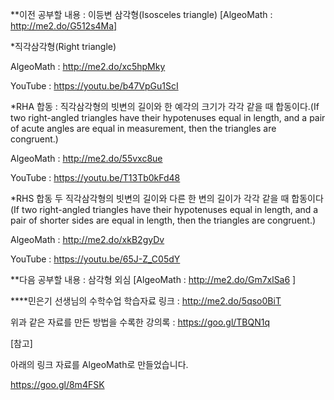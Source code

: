 
**이전 공부할 내용 : 이등변 삼각형(Isosceles triangle) [AlgeoMath : http://me2.do/G512s4Ma]



*직각삼각형(Right triangle)

  AlgeoMath : http://me2.do/xc5hpMky

  YouTube : https://youtu.be/b47VpGu1ScI



*RHA 합동 : 직각삼각형의 빗변의 길이와 한 예각의 크기가 각각 같을 때 합동이다.(If two right-angled triangles have their hypotenuses equal in length, and a pair of acute angles are equal in measurement, then the triangles are congruent.)

  AlgeoMath : http://me2.do/55vxc8ue

  YouTube : https://youtu.be/T13Tb0kFd48


*RHS 합동 두 직각삼각형의 빗변의 길이와 다른 한 변의 길이가 각각 같을 때 합동이다(If two right-angled triangles have their hypotenuses equal in length, and a pair of shorter sides are equal in length, then the triangles are congruent.)

  AlgeoMath : http://me2.do/xkB2gyDv

  YouTube : https://youtu.be/65J-Z_C05dY 



**다음 공부할 내용 : 삼각형 외심 [AlgeoMath : http://me2.do/Gm7xlSa6 ]



****민은기 선생님의 수학수업 학습자료 링크 : http://me2.do/5qso0BiT

위과 같은 자료를 만든 방법을 수록한 강의록  : https://goo.gl/TBQN1q 

[참고]

아래의 링크 자료를 AlgeoMath로 만들었습니다. 

https://goo.gl/8m4FSK
